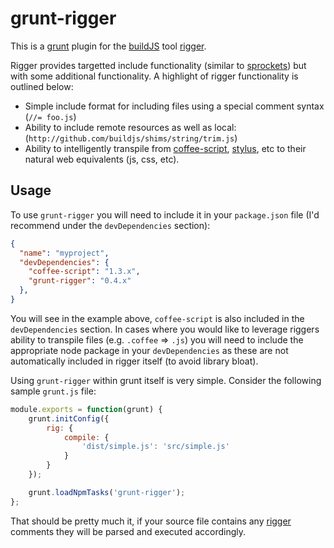 # grunt-rigger

This is a [grunt](https://github.com/gruntjs/grunt) plugin for the [buildJS](https://github.com/buildjs) tool [rigger](https://github.com/buildjs/rigger). 

Rigger provides targetted include functionality (similar to [sprockets](https://github.com/sstephenson/sprockets)) but with some additional functionality.  A highlight of rigger functionality is outlined below:

- Simple include format for including files using a special comment syntax (`//= foo.js`)
- Ability to include remote resources as well as local: (`http://github.com/buildjs/shims/string/trim.js`)
- Ability to intelligently transpile from [coffee-script](https://coffeescript.org), [stylus](http://learnboost.github.com/stylus/), etc to their natural web equivalents (js, css, etc).

## Usage

To use `grunt-rigger` you will need to include it in your `package.json` file (I'd recommend under the `devDependencies` section):

```json
{
  "name": "myproject",
  "devDependencies": {
    "coffee-script": "1.3.x",
    "grunt-rigger": "0.4.x"
  },
}
```

You will see in the example above, `coffee-script` is also included in the `devDependencies` section.  In cases where you would like to leverage riggers ability to transpile files (e.g. `.coffee` => `.js`) you will need to include the appropriate node package in your `devDependencies` as these are not automatically included in rigger itself (to avoid library bloat).

Using `grunt-rigger` within grunt itself is very simple.  Consider the following sample `grunt.js` file:

```js
module.exports = function(grunt) {
    grunt.initConfig({
        rig: {
            compile: {
                'dist/simple.js': 'src/simple.js'
            }
        }
    });

    grunt.loadNpmTasks('grunt-rigger');
};
```

That should be pretty much it, if your source file contains any [rigger](https://github.com/buildjs/rigger) comments they will be parsed and executed accordingly.